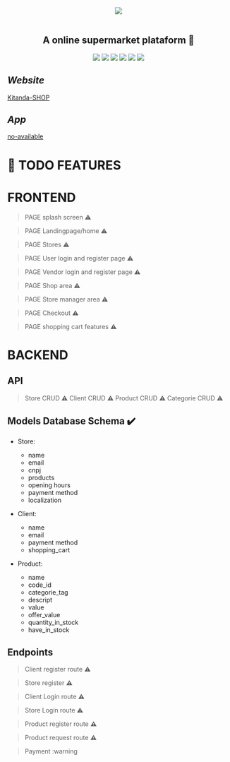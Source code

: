 <div align='center'>
    <img src='https://user-images.githubusercontent.com/55309160/108445470-356e7380-723b-11eb-8615-0f560f338f8d.png'></img><br/><br/>
    <h2><b>A online supermarket plataform 💸</b></h2>
    <img src='https://img.shields.io/badge/Python-3.8-blue'></img>
    <img src='https://img.shields.io/badge/Django-3-green'></img>
    <img src='https://img.shields.io/badge/Django REST Framework-3.12.x-red'></img>
    <img src='https://img.shields.io/badge/React-16.13.x-blue'></img>
    <img src='https://img.shields.io/badge/React Native-0.63-blue'></img>
    <img src='https://img.shields.io/github/license/Mika-IO/thenkuest'></img>
    
</div>

## *Website*

[Kitanda-SHOP](https://www.kitanda.shop/)

## *App*

[no-available]()
# :pushpin: **TODO FEATURES** 
# FRONTEND

> PAGE splash screen :warning:

> PAGE Landingpage/home :warning:

> PAGE Stores :warning:

> PAGE User login and register page :warning:

> PAGE Vendor login and register page :warning:

> PAGE Shop area :warning:

> PAGE Store manager area :warning:

> PAGE Checkout :warning:

> PAGE shopping cart  features :warning:

# BACKEND

## API

> Store CRUD :warning:
> Client CRUD :warning:
> Product CRUD :warning:
> Categorie CRUD :warning:

## Models Database Schema :heavy_check_mark:

- Store:
   
   - name 
   - email 
   - cnpj 
   - products
   - opening hours
   - payment method
   - localization

- Client:
   
   - name 
   - email
   - payment method
   - shopping_cart

- Product:
   
   - name
   - code_id
   - categorie_tag
   - descript
   - value
   - offer_value
   - quantity_in_stock
   - have_in_stock


## Endpoints

> Client register route :warning:

> Store register :warning:

> Client Login route :warning:

> Store Login route :warning:

> Product register route :warning:

> Product request route :warning:

> Payment :warning

